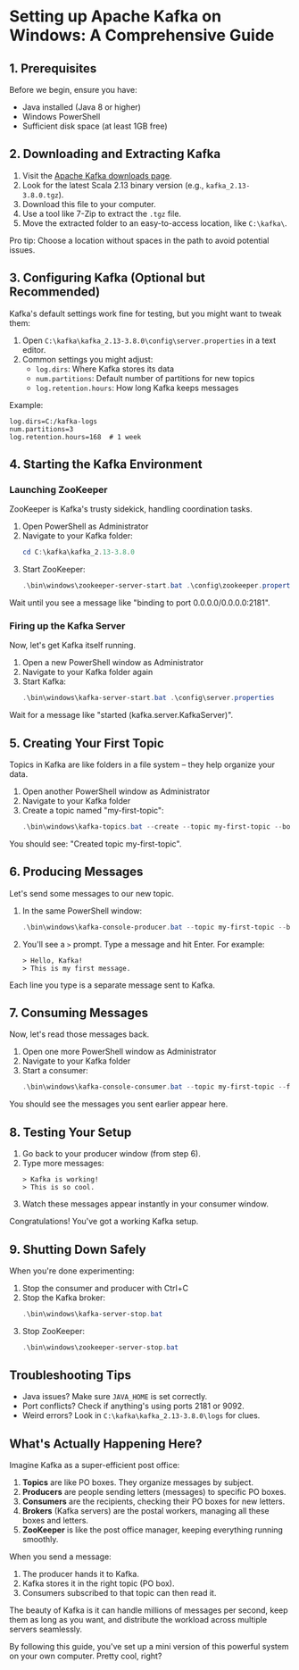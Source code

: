# Setting up Apache Kafka on Windows: A Comprehensive Guide

## 1. Prerequisites

Before we begin, ensure you have:

- Java installed (Java 8 or higher)
- Windows PowerShell
- Sufficient disk space (at least 1GB free)

## 2. Downloading and Extracting Kafka

1. Visit the [Apache Kafka downloads page](https://kafka.apache.org/downloads).
2. Look for the latest Scala 2.13 binary version (e.g., `kafka_2.13-3.8.0.tgz`).
3. Download this file to your computer.
4. Use a tool like 7-Zip to extract the `.tgz` file.
5. Move the extracted folder to an easy-to-access location, like `C:\kafka\`.

Pro tip: Choose a location without spaces in the path to avoid potential issues.

## 3. Configuring Kafka (Optional but Recommended)

Kafka's default settings work fine for testing, but you might want to tweak them:

1. Open `C:\kafka\kafka_2.13-3.8.0\config\server.properties` in a text editor.
2. Common settings you might adjust:
   - `log.dirs`: Where Kafka stores its data
   - `num.partitions`: Default number of partitions for new topics
   - `log.retention.hours`: How long Kafka keeps messages

Example:
```properties
log.dirs=C:/kafka-logs
num.partitions=3
log.retention.hours=168  # 1 week
```

## 4. Starting the Kafka Environment

### Launching ZooKeeper

ZooKeeper is Kafka's trusty sidekick, handling coordination tasks.

1. Open PowerShell as Administrator
2. Navigate to your Kafka folder:
   ```powershell
   cd C:\kafka\kafka_2.13-3.8.0
   ```
3. Start ZooKeeper:
   ```powershell
   .\bin\windows\zookeeper-server-start.bat .\config\zookeeper.properties
   ```

Wait until you see a message like "binding to port 0.0.0.0/0.0.0.0:2181".

### Firing up the Kafka Server

Now, let's get Kafka itself running.

1. Open a new PowerShell window as Administrator
2. Navigate to your Kafka folder again
3. Start Kafka:
   ```powershell
   .\bin\windows\kafka-server-start.bat .\config\server.properties
   ```

Wait for a message like "started (kafka.server.KafkaServer)".

## 5. Creating Your First Topic

Topics in Kafka are like folders in a file system – they help organize your data.

1. Open another PowerShell window as Administrator
2. Navigate to your Kafka folder
3. Create a topic named "my-first-topic":
   ```powershell
   .\bin\windows\kafka-topics.bat --create --topic my-first-topic --bootstrap-server localhost:9092 --partitions 1 --replication-factor 1
   ```

You should see: "Created topic my-first-topic".

## 6. Producing Messages

Let's send some messages to our new topic.

1. In the same PowerShell window:
   ```powershell
   .\bin\windows\kafka-console-producer.bat --topic my-first-topic --bootstrap-server localhost:9092
   ```
2. You'll see a `>` prompt. Type a message and hit Enter. For example:
   ```
   > Hello, Kafka!
   > This is my first message.
   ```

Each line you type is a separate message sent to Kafka.

## 7. Consuming Messages

Now, let's read those messages back.

1. Open one more PowerShell window as Administrator
2. Navigate to your Kafka folder
3. Start a consumer:
   ```powershell
   .\bin\windows\kafka-console-consumer.bat --topic my-first-topic --from-beginning --bootstrap-server localhost:9092
   ```

You should see the messages you sent earlier appear here.

## 8. Testing Your Setup

1. Go back to your producer window (from step 6).
2. Type more messages:
   ```
   > Kafka is working!
   > This is so cool.
   ```
3. Watch these messages appear instantly in your consumer window.

Congratulations! You've got a working Kafka setup.

## 9. Shutting Down Safely

When you're done experimenting:

1. Stop the consumer and producer with Ctrl+C
2. Stop the Kafka broker:
   ```powershell
   .\bin\windows\kafka-server-stop.bat
   ```
3. Stop ZooKeeper:
   ```powershell
   .\bin\windows\zookeeper-server-stop.bat
   ```

## Troubleshooting Tips

- Java issues? Make sure `JAVA_HOME` is set correctly.
- Port conflicts? Check if anything's using ports 2181 or 9092.
- Weird errors? Look in `C:\kafka\kafka_2.13-3.8.0\logs` for clues.

## What's Actually Happening Here?

Imagine Kafka as a super-efficient post office:

1. **Topics** are like PO boxes. They organize messages by subject.
2. **Producers** are people sending letters (messages) to specific PO boxes.
3. **Consumers** are the recipients, checking their PO boxes for new letters.
4. **Brokers** (Kafka servers) are the postal workers, managing all these boxes and letters.
5. **ZooKeeper** is like the post office manager, keeping everything running smoothly.

When you send a message:
1. The producer hands it to Kafka.
2. Kafka stores it in the right topic (PO box).
3. Consumers subscribed to that topic can then read it.

The beauty of Kafka is it can handle millions of messages per second, keep them as long as you want, and distribute the workload across multiple servers seamlessly.

By following this guide, you've set up a mini version of this powerful system on your own computer. Pretty cool, right?
